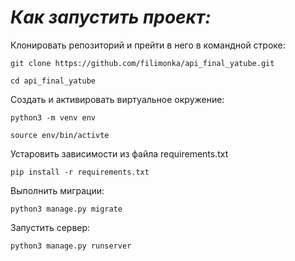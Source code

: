 # _Как запустить проект:_

Клонировать репозиторий и прейти в него в командной строке:

```
git clone https://github.com/filimonka/api_final_yatube.git
```

```
cd api_final_yatube
```

Создать и активировать виртуальное окружение:
```
python3 -m venv env
```
```
source env/bin/activte
```
Устаровить зависимости из файла  requirements.txt
```
pip install -r requirements.txt
```
Выполнить миграции:
```
python3 manage.py migrate
```
Запустить сервер:
```
python3 manage.py runserver
```
